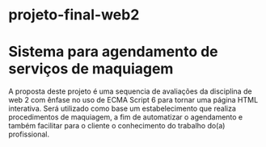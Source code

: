 # projeto-final-web2
# Sistema para agendamento de serviços de maquiagem
A proposta deste projeto é uma sequencia de avaliações da disciplina de web 2 com ênfase no uso de ECMA Script 6 para tornar uma página HTML interativa.
Será utilizado como base um estabelecimento que realiza procedimentos de maquiagem, a fim de automatizar o agendamento e também facilitar para o cliente o conhecimento do trabalho do(a) profissional.
